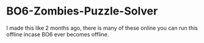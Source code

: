# BO6-Zombies-Puzzle-Solver
I made this like 2 months ago, there is many of these online you can run this offline incase BO6 ever becomes offline.
